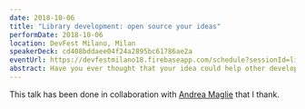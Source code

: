 ```yaml
---
date: 2018-10-06
title: "Library development: open source your ideas"
performDate: 2018-10-06
location: DevFest Milano, Milan
speakerDeck: cd408bddaee04f24a2895bc61786ae2a
eventUrl: https://devfestmilano18.firebaseapp.com/schedule?sessionId=library_development_open_source_your_ideas
abstract: Have you ever thought that your idea could help other developers? Join the magic world of open source! In this talk we are going to share some tips and the secrets to become an open source master. Of course some practical examples based on our experience cannot miss.
---
```


This talk has been done in collaboration with [Andrea Maglie](http://www.linkedin.com/in/andreamaglie/) that I thank.